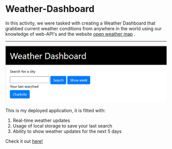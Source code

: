 # Weather-Dashboard
In this activity, we were tasked with creating a Weather Dashboard that grabbed current weather conditions from anywhere in the world using our knowledge of web-API's and the website [open weather map](https://openweathermap.org/api) .
___________________________________________________________________________
![alt text](assets/Screenshot%202021-02-24%20205227.png)

This is my deployed application, it is fitted with:
1.  Real-time weather updates
2.  Usage of local storage to save your last search
3.  Ability to show weather updates for the next 5 days

Check it out [here!](https://brandnn07.github.io//weather-dashboard-hw1/)
